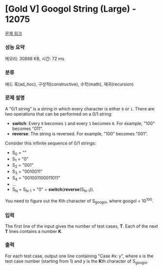 # [Gold V] Googol String (Large) - 12075 

[문제 링크](https://www.acmicpc.net/problem/12075) 

### 성능 요약

메모리: 30888 KB, 시간: 72 ms

### 분류

애드 혹(ad_hoc), 구성적(constructive), 수학(math), 재귀(recursion)

### 문제 설명

<p>A "0/1 string" is a string in which every character is either <code>0</code> or <code>1</code>. There are two operations that can be performed on a 0/1 string:</p>

<ul>
	<li><b>switch</b>: Every <code>0</code> becomes <code>1</code> and every <code>1</code> becomes <code>0</code>. For example, "100" becomes "011".</li>
	<li><b>reverse</b>: The string is reversed. For example, "100" becomes "001".</li>
</ul>

<p>Consider this infinite sequence of 0/1 strings:</p>

<ul>
	<li>S<sub>0</sub> = ""</li>
	<li>S<sub>1</sub> = "0"</li>
	<li>S<sub>2</sub> = "001"</li>
	<li>S<sub>3</sub> = "0010011"</li>
	<li>S<sub>4</sub> = "001001100011011"</li>
	<li>...</li>
	<li>S<sub>N</sub> = S<sub>N-1</sub> + "0" + <b>switch</b>(<b>reverse</b>(S<sub>N-1</sub>)).</li>
</ul>

<p>You need to figure out the Kth character of S<sub>googol</sub>, where googol = 10<sup>100</sup>.</p>

### 입력 

 <p>The first line of the input gives the number of test cases, <b>T</b>. Each of the next <b>T</b> lines contains a number <b>K</b>.</p>

### 출력 

 <p>For each test case, output one line containing "Case #x: y", where x is the test case number (starting from 1) and y is the <strong>K</strong>th character of S<sub>googol</sub>.</p>


